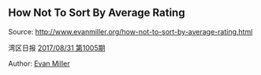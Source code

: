 ## How Not To Sort By Average Rating

Source: http://www.evanmiller.org/how-not-to-sort-by-average-rating.html

湾区日报 [2017/08/31 第1005期](https://wanqu.co/issues/1005?s=/issues)

Author: [Evan Miller](http://www.evanmiller.org/)